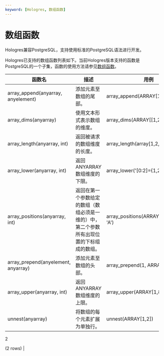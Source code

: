 ```yaml
---
keyword: [Hologres, 数组函数]
---
```


# 数组函数

Hologres兼容PostgreSQL，支持使用标准的PostgreSQL语法进行开发。

Hologres已支持的数组函数列表如下。当前Hologres版本支持的函数是PostgreSQL的一个子集，函数的使用方法请参见[数组函数](https://www.postgresql.org/docs/11/functions-array.html)。

|函数名|描述|用例|结果|
|---|--|--|--|
|array\_append\(anyarray, anyelement\)|添加元素至数组的尾部。|array\_append\(ARRAY\[1,2\], 3\)|\{1,2,3\}|
|array\_dims\(anyarray\)|使用文本形式表示数组的维度。|array\_dims\(ARRAY\[\[1,2,3\], \[4,5,6\]\]\)|\[1:2\]\[1:3\]|
|array\_length\(anyarray, int\)|返回被请求的数组维度的长度。|array\_length\(array\[1,2,3\], 1\)|3|
|array\_lower\(anyarray, int\)|返回ANYARRAY数组维度的下限。|array\_lower\('\[0:2\]=\{1,2,3\}'::int\[\], 1\)|0|
|array\_positions\(anyarray, int\)|返回在第一个参数给定的数组（数组必须是一维的）中， 第二个参数所有出现位置的下标组成的数组。|array\_positions\(ARRAY\['A','A','B','A'\], 'A'\)|\{1,2,4\}|
|array\_prepend\(anyelement, anyarray\)|添加元素至数组的头部。|array\_prepend\(1, ARRAY\[2,3\]\)|\{1,2,3\}|
|array\_upper\(anyarray, int\)|返回ANYARRAY数组维度的上限。|array\_upper\(ARRAY\[1,8,3,7\], 1\)|4|
|unnest\(anyarray\)|将数组的每个元素扩展为单独行。|unnest\(ARRAY\[1,2\]\)|1

2

\(2 rows\) |

